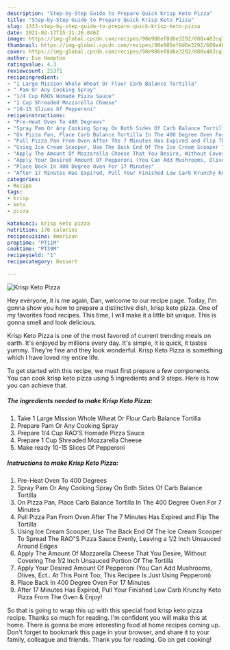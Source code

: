 ```yaml
---
description: "Step-by-Step Guide to Prepare Quick Krisp Keto Pizza"
title: "Step-by-Step Guide to Prepare Quick Krisp Keto Pizza"
slug: 1333-step-by-step-guide-to-prepare-quick-krisp-keto-pizza
date: 2021-02-17T15:31:26.046Z
image: https://img-global.cpcdn.com/recipes/98e986ef8d6e3292/680x482cq70/krisp-keto-pizza-recipe-main-photo.jpg
thumbnail: https://img-global.cpcdn.com/recipes/98e986ef8d6e3292/680x482cq70/krisp-keto-pizza-recipe-main-photo.jpg
cover: https://img-global.cpcdn.com/recipes/98e986ef8d6e3292/680x482cq70/krisp-keto-pizza-recipe-main-photo.jpg
author: Eva Hampton
ratingvalue: 4.3
reviewcount: 25371
recipeingredient:
- "1 Large Mission Whole Wheat Or Flour Carb Balance Tortilla"
- " Pam Or Any Cooking Spray"
- "1/4 Cup RAOS Homade Pizza Sauce"
- "1 Cup Shreaded Mozzarella Cheese"
- "10-15 Slices Of Pepperoni"
recipeinstructions:
- "Pre-Heat Oven To 400 Degrees"
- "Spray Pam Or Any Cooking Spray On Both Sides Of Carb Balance Tortilla"
- "On Pizza Pan, Place Carb Balance Tortilla In The 400 Degree Oven For 7 Minutes"
- "Pull Pizza Pan From Oven After The 7 Minutes Has Expired and Flip The Tortilla"
- "Using Ice Cream Scooper, Use The Back End Of The Ice Cream Scooper To Spread The RAO&#34;S Pizza Sauce Evenly, Leaving a 1/2 Inch Unsauced Around Edges"
- "Apply The Amount Of Mozzarella Cheese That You Desire, Without Covering The 1/2 Inch Unsauced Portion Of The Tortilla"
- "Apply Your Desired Amount Of Pepperoni (You Can Add Mushrooms, Olives, Ect.. At This Point Too, This Recipee Is Just Using Pepperoni)"
- "Place Back In 400 Degree Oven For 17 Minutes"
- "After 17 Minutes Has Expired, Pull Your Finished Low Carb Krunchy Keto Pizza From The Oven &amp; Enjoy!"
categories:
- Recipe
tags:
- krisp
- keto
- pizza

katakunci: krisp keto pizza 
nutrition: 170 calories
recipecuisine: American
preptime: "PT11M"
cooktime: "PT39M"
recipeyield: "1"
recipecategory: Dessert

---
```



![Krisp Keto Pizza](https://img-global.cpcdn.com/recipes/98e986ef8d6e3292/680x482cq70/krisp-keto-pizza-recipe-main-photo.jpg)

Hey everyone, it is me again, Dan, welcome to our recipe page. Today, I'm gonna show you how to prepare a distinctive dish, krisp keto pizza. One of my favorites food recipes. This time, I will make it a little bit unique. This is gonna smell and look delicious.

Krisp Keto Pizza is one of the most favored of current trending meals on earth. It's enjoyed by millions every day. It's simple, it is quick, it tastes yummy. They're fine and they look wonderful. Krisp Keto Pizza is something which I have loved my entire life.




To get started with this recipe, we must first prepare a few components. You can cook krisp keto pizza using 5 ingredients and 9 steps. Here is how you can achieve that.

<!--inarticleads1-->

##### The ingredients needed to make Krisp Keto Pizza:

1. Take 1 Large Mission Whole Wheat Or Flour Carb Balance Tortilla
1. Prepare  Pam Or Any Cooking Spray
1. Prepare 1/4 Cup RAO&#39;S Homade Pizza Sauce
1. Prepare 1 Cup Shreaded Mozzarella Cheese
1. Make ready 10-15 Slices Of Pepperoni




<!--inarticleads2-->

##### Instructions to make Krisp Keto Pizza:

1. Pre-Heat Oven To 400 Degrees
1. Spray Pam Or Any Cooking Spray On Both Sides Of Carb Balance Tortilla
1. On Pizza Pan, Place Carb Balance Tortilla In The 400 Degree Oven For 7 Minutes
1. Pull Pizza Pan From Oven After The 7 Minutes Has Expired and Flip The Tortilla
1. Using Ice Cream Scooper, Use The Back End Of The Ice Cream Scooper To Spread The RAO&#34;S Pizza Sauce Evenly, Leaving a 1/2 Inch Unsauced Around Edges
1. Apply The Amount Of Mozzarella Cheese That You Desire, Without Covering The 1/2 Inch Unsauced Portion Of The Tortilla
1. Apply Your Desired Amount Of Pepperoni (You Can Add Mushrooms, Olives, Ect.. At This Point Too, This Recipee Is Just Using Pepperoni)
1. Place Back In 400 Degree Oven For 17 Minutes
1. After 17 Minutes Has Expired, Pull Your Finished Low Carb Krunchy Keto Pizza From The Oven &amp; Enjoy!




So that is going to wrap this up with this special food krisp keto pizza recipe. Thanks so much for reading. I'm confident you will make this at home. There is gonna be more interesting food at home recipes coming up. Don't forget to bookmark this page in your browser, and share it to your family, colleague and friends. Thank you for reading. Go on get cooking!

